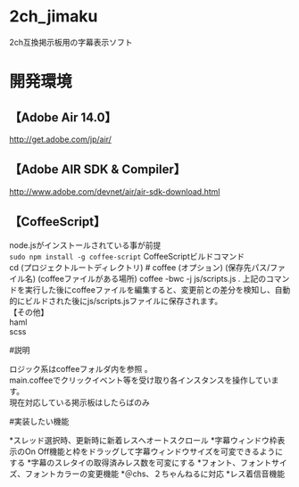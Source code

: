 2ch_jimaku
==========

2ch互換掲示板用の字幕表示ソフト

# 開発環境

## 【Adobe Air 14.0】
http://get.adobe.com/jp/air/  
## 【Adobe AIR SDK & Compiler】
http://www.adobe.com/devnet/air/air-sdk-download.html  
## 【CoffeeScript】
node.jsがインストールされている事が前提  
`sudo npm install -g coffee-script`
CoffeeScriptビルドコマンド  
    cd (プロジェクトルートディレクトリ)
    # coffee (オプション) (保存先パス/ファイル名) (coffeeファイルがある場所)
    coffee -bwc -j js/scripts.js .
上記のコマンドを実行した後にcoffeeファイルを編集すると、変更前との差分を検知し、自動的にビルドされた後にjs/scripts.jsファイルに保存されます。  
【その他】  
haml  
scss  

#説明

ロジック系はcoffeeフォルダ内を参照 。  
main.coffeeでクリックイベント等を受け取り各インスタンスを操作しています。  
現在対応している掲示板はしたらばのみ  

#実装したい機能

*スレッド選択時、更新時に新着レスへオートスクロール
*字幕ウィンドウ枠表示のOn Off機能と枠をドラッグして字幕ウィンドウサイズを可変できるようにする
*字幕のスレタイの取得済みレス数を可変にする
*フォント、フォントサイズ、フォントカラーの変更機能
*＠chs、２ちゃんねるに対応
*レス着信音機能